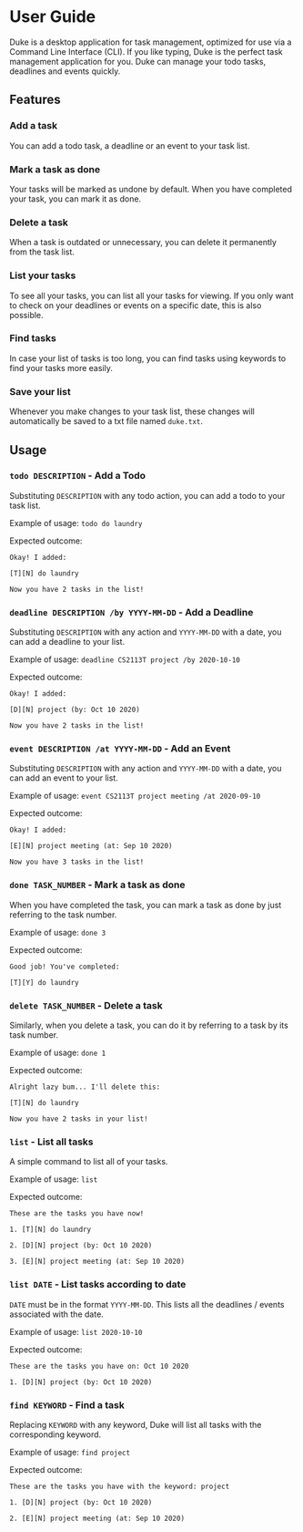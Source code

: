 # User Guide
Duke is a desktop application for task management, 
optimized for use via a Command Line Interface (CLI). 
If you like typing, Duke is the perfect task management application
for you. Duke can manage your todo tasks, deadlines and events quickly.

## Features 

### Add a task
You can add a todo task, a deadline or an event to your task list.

### Mark a task as done
Your tasks will be marked as undone by default. When you have completed 
your task, you can mark it as done.

### Delete a task
When a task is outdated or unnecessary, you can delete it permanently 
from the task list.

### List your tasks
To see all your tasks, you can list all your tasks for viewing. 
If you only want to check on your deadlines or events on a specific
date, this is also possible.

### Find tasks
In case your list of tasks is too long, you can find tasks using
keywords to find your tasks more easily. 

### Save your list
Whenever you make changes to your task list, these changes will
automatically be saved to a txt file named `duke.txt`.

## Usage

### `todo DESCRIPTION` - Add a Todo
Substituting `DESCRIPTION` with any todo action, you can add a todo
to your task list.

Example of usage: 
`todo do laundry`

Expected outcome:

`Okay! I added:`

`[T][N] do laundry`

`Now you have 2 tasks in the list!`

### `deadline DESCRIPTION /by YYYY-MM-DD` - Add a Deadline
Substituting `DESCRIPTION` with any action and `YYYY-MM-DD` with 
a date, you can add a deadline to your list.

Example of usage: 
`deadline CS2113T project /by 2020-10-10`

Expected outcome:

`Okay! I added:`

`[D][N] project (by: Oct 10 2020)`

`Now you have 2 tasks in the list!`

### `event DESCRIPTION /at YYYY-MM-DD` - Add an Event
Substituting `DESCRIPTION` with any action and `YYYY-MM-DD` with 
a date, you can add an event to your list.

Example of usage: 
`event CS2113T project meeting /at 2020-09-10`

Expected outcome:

`Okay! I added:`

`[E][N] project meeting (at: Sep 10 2020)`

`Now you have 3 tasks in the list!`

### `done TASK_NUMBER` - Mark a task as done
When you have completed the task, you can mark a task as done by 
just referring to the task number. 

Example of usage:
`done 3`

Expected outcome:

`Good job! You've completed:`

`[T][Y] do laundry`

### `delete TASK_NUMBER` - Delete a task
Similarly, when you delete a task, you can do it by referring to a 
task by its task number.

Example of usage: 
`done 1`

Expected outcome:

`Alright lazy bum... I'll delete this:`

`[T][N] do laundry`

`Now you have 2 tasks in your list!`

### `list` - List all tasks
A simple command to list all of your tasks.

Example of usage:
`list`

Expected outcome:

`These are the tasks you have now!`

`1. [T][N] do laundry`

`2. [D][N] project (by: Oct 10 2020)`

`3. [E][N] project meeting (at: Sep 10 2020)`

### `list DATE` - List tasks according to date
`DATE` must be in the format `YYYY-MM-DD`. This lists all the
deadlines / events associated with the date.

Example of usage: 
`list 2020-10-10`

Expected outcome:

`These are the tasks you have on: Oct 10 2020`

`1. [D][N] project (by: Oct 10 2020)`

### `find KEYWORD` - Find a task
Replacing `KEYWORD` with any keyword, Duke will list all tasks
with the corresponding keyword.

Example of usage: 
`find project`

Expected outcome:

`These are the tasks you have with the keyword: project`

`1. [D][N] project (by: Oct 10 2020)`

`2. [E][N] project meeting (at: Sep 10 2020)`